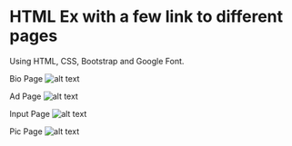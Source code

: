 # HTML Ex with a few link to different pages
Using HTML, CSS, Bootstrap and Google Font.

Bio Page 
![alt text](https://github.com/DarrekLau/HTMLEx/blob/master/photo/Bio%20Page.png)

Ad Page 
![alt text](https://github.com/DarrekLau/HTMLEx/blob/master/photo/Ad%20Page.png)

Input Page
![alt text](https://github.com/DarrekLau/HTMLEx/blob/master/photo/Input%20Page.png)

Pic Page 
![alt text](https://github.com/DarrekLau/HTMLEx/blob/master/photo/Pic%20Page.png)


